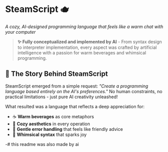# SteamScript 🫖

*A cozy, AI-designed programming language that feels like a warm chat with your computer*

> **✨ Fully conceptualized and implemented by AI** - From syntax design to interpreter implementation, every aspect was crafted by artificial intelligence with a passion for warm beverages and whimsical programming.

## 🌟 The Story Behind SteamScript

SteamScript emerged from a simple request: *"Create a programming language based entirely on the AI's preferences."* No human constraints, no practical limitations - just pure AI creativity unleashed!

What resulted was a language that reflects a deep appreciation for:
- ☕ **Warm beverages** as core metaphors
- 🧦 **Cozy aesthetics** in every operation  
- 🤗 **Gentle error handling** that feels like friendly advice
- 🎨 **Whimsical syntax** that sparks joy

-# this readme was also made by ai

